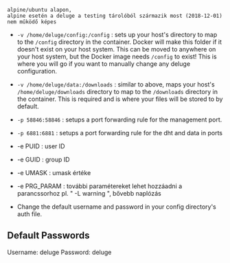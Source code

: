 
    alpine/ubuntu alapon, 
    alpine esetén a deluge a testing tárolóból származik most (2018-12-01) nem működő képes


- ``-v /home/deluge/config:/config`` 	: sets up your host's directory to map to the ``/config`` directory in the container.
 Docker will make this folder if it doesn't exist on your host system. This can be moved to anywhere on your host system, but the Docker image needs ``/config`` to exist! This is where you will go if you want to manually change any deluge configuration.

- ``-v /home/deluge/data:/downloads`` 	: similar to above, maps your host's ``/home/deluge/downloads`` directory to map to the ``/downloads`` directory in the container. This is required and is where your files will be stored to by default.

- ``-p 58846:58846`` 	: setups a port forwarding rule for the  management port.
- ``-p 6881:6881`` 	: setups a port forwarding rule for the dht and data in ports

-  -e PUID 	: user  ID
-  -e GUID 	: group ID
-  -e UMASK 	: umask értéke

-  -e PRG_PARAM : további paramétereket lehet hozzáadni a parancssorhoz pl. " -L warning ", bővebb naplózás

- Change the default username and password in your config directory's auth file.

## Default Passwords
Username: deluge
Password: deluge
